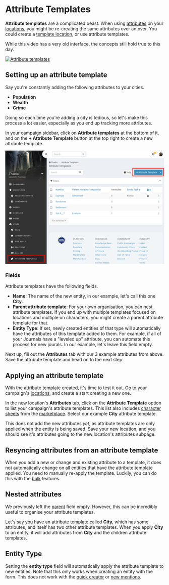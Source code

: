 # Attribute Templates

**Attribute templates** are a complicated beast. When using [attributes](/features/attributes) on your [locations](/entities/locations), you might be re-creating the same attributes over an over. You could create a [template location](/guides/templates), or use attribute templates.

While this video has a very old interface, the concepts still hold true to this day.

[![Attribute templates](https://img.youtube.com/vi/qKnTpuePqUA/0.jpg)](https://youtu.be/qKnTpuePqUA)

## Setting up an attribute template

Say you're constantly adding the following attributes to your cities.

* **Population**
* **Wealth**
* **Crime**

Doing so each time you're adding a city is tedious, so let's make this process a lot easier, especially as you end up tracking more attributes.

In your campaign sidebar, click on **Attribute templates** at the bottom of it, and on the **+ Attribute Template** button at the top right to create a new attribute template.

![New attribute template button](img/attribute-templates.png)

### Fields

Attribute templates have the following fields.

* **Name**: The name of the new entity, in our example, let's call this one **City**.
* **Parent attribute template**: For your own organisation, you can nest attribute templates. If you end up with multiple templates focused on locations and multiple on characters, you might create a parent attribute template for that.
* **Entity Type**: If set, newly created entities of that type will automatically have the attributes of this template added to them. For example, if all of your Journals have a "leveled up" attribute, you can automate this process for new jourals. In our example, let's leave this field empty.

Next up, fill out the **Attributes** tab with our 3 example attributes from above. Save the attribute template and head on to the next step.

## Applying an attribute template

With the attribute template created, it's time to test it out. Go to your campaign's [locations](/features/entities/locations), and create a start creating a new one.

In the new location's **Attributes** tab, click on the **Attribute Template** option to list your campaign's attribute templates. This list also includes [character sheets](/marketplace/character-sheets) from the [marketplace](/marketplace/marketplace). Select our example **City** attribute template.

This does not add the new attributes _yet_, as attribute templates are only applied when the entity is being saved. Save your new location, and you should see it's attributes going to the new location's attributes subpage.

## Resyncing attributes from an attribute template

When you add a new or change and existing attribute to a template, it does not automatically change on all entities that have the attribute template applied. You need to manually re-apply the template. Luckily, you can do this with the [bulk](/advanced/bulk) features.

## Nested attributes

We previously left the [parent](/features/nested) field empty. However, this can be incredibly useful to organise your attribute templates.

Let's say you have an attribute template called **City**, which has some attributes, and itself has two other attribute templates. When you apply **City** to an entity, it will add attributes from **City** and the children attribute templates.

## Entity Type

Setting the **entity type** field will automatically apply the attribute template to new entities. Note that this only works when creating an entity with the form. This does not work with the [quick creator](/features/quick-creator) or [new mentions](/features/mentions#new-entity).
